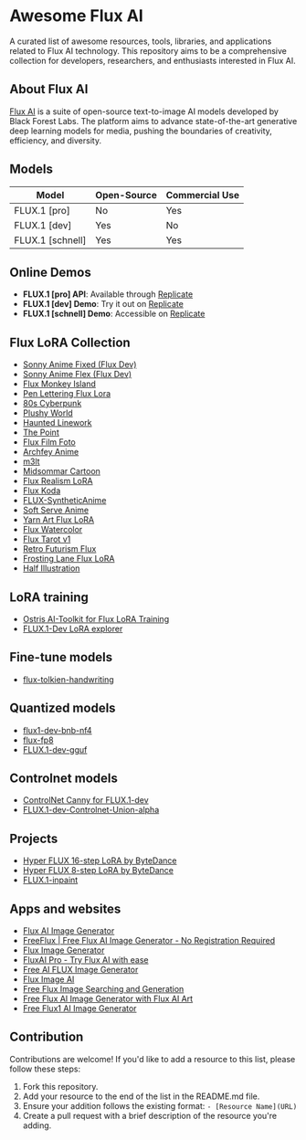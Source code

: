 # Awesome Flux AI
A curated list of awesome resources, tools, libraries, and applications related to Flux AI technology. This repository aims to be a comprehensive collection for developers, researchers, and enthusiasts interested in Flux AI.

## About Flux AI

[Flux AI](https://github.com/black-forest-labs/flux) is a suite of open-source text-to-image AI models developed by Black Forest Labs. The platform aims to advance state-of-the-art generative deep learning models for media, pushing the boundaries of creativity, efficiency, and diversity.

## Models

| Model            | Open-Source | Commercial Use |
|------------------|-------------|----------------|
| FLUX.1 [pro]     | No          | Yes            |
| FLUX.1 [dev]     | Yes         | No             |
| FLUX.1 [schnell] | Yes         | Yes            |

## Online Demos

- **FLUX.1 [pro] API**: Available through [Replicate](https://replicate.com/black-forest-labs/flux-pro)
- **FLUX.1 [dev] Demo**: Try it out on [Replicate](https://replicate.com/black-forest-labs/flux-dev)
- **FLUX.1 [schnell] Demo**: Accessible on [Replicate](https://replicate.com/black-forest-labs/flux-schnell)

## Flux LoRA Collection

- [Sonny Anime Fixed (Flux Dev)](https://huggingface.co/alvdansen/sonny-anime-fixed)
- [Sonny Anime Flex (Flux Dev)](https://huggingface.co/alvdansen/sonny-anime-flex)
- [Flux Monkey Island](https://replicate.com/andreasjansson/flux-monkey-island)
- [Pen Lettering Flux Lora](https://replicate.com/agusdor/pen_lettering_flux_lora)
- [80s Cyberpunk](https://replicate.com/fofr/flux-80s-cyberpunk)
- [Plushy World](https://huggingface.co/alvdansen/plushy-world-flux)
- [Haunted Linework](https://huggingface.co/alvdansen/haunted_linework_flux)
- [The Point](https://huggingface.co/alvdansen/the-point-flux)
- [Flux Film Foto](https://huggingface.co/alvdansen/flux_film_foto)
- [Archfey Anime](https://huggingface.co/alvdansen/archfey_anime)
- [m3lt](https://huggingface.co/alvdansen/m3lt)
- [Midsommar Cartoon](https://huggingface.co/alvdansen/midsommarcartoon)
- [Flux Realism LoRA](https://replicate.com/xlabs-ai/flux-dev-realism)
- [Flux Koda](https://huggingface.co/alvdansen/flux-koda)
- [FLUX-SyntheticAnime](https://huggingface.co/dataautogpt3/FLUX-SyntheticAnime)
- [Soft Serve Anime](https://huggingface.co/alvdansen/softserve_anime)
- [Yarn Art Flux LoRA](https://huggingface.co/linoyts/yarn_art_Flux_LoRA)
- [Flux Watercolor](https://replicate.com/lucataco/flux-watercolor)
- [Flux Tarot v1](https://huggingface.co/multimodalart/flux-tarot-v1)
- [Retro Futurism Flux](https://huggingface.co/martintomov/retrofuturism-flux)
- [Frosting Lane Flux LoRA](https://huggingface.co/alvdansen/frosting_lane_flux)
- [Half Illustration](https://huggingface.co/davisbro/half_illustration)

## LoRA training

- [Ostris AI-Toolkit for Flux LoRA Training](https://replicate.com/lucataco/ai-toolkit/train)
- [FLUX.1-Dev LoRA explorer](https://replicate.com/lucataco/flux-dev-lora)


## Fine-tune models

- [flux-tolkien-handwriting](https://replicate.com/fofr/flux-tolkien-handwriting)

## Quantized models

- [flux1-dev-bnb-nf4](https://huggingface.co/lllyasviel/flux1-dev-bnb-nf4)
- [flux-fp8](https://huggingface.co/Kijai/flux-fp8)
- [FLUX.1-dev-gguf](https://huggingface.co/city96/FLUX.1-dev-gguf)

## Controlnet models

- [ControlNet Canny for FLUX.1-dev](https://replicate.com/xlabs-ai/flux-controlnet)
- [FLUX.1-dev-Controlnet-Union-alpha](https://huggingface.co/InstantX/FLUX.1-dev-Controlnet-Union-alpha)

## Projects

- [Hyper FLUX 16-step LoRA by ByteDance](https://replicate.com/lucataco/hyper-flux-16step)
- [Hyper FLUX 8-step LoRA by ByteDance](https://replicate.com/lucataco/hyper-flux-8step)
- [FLUX.1-inpaint](https://huggingface.co/spaces/SkalskiP/FLUX.1-inpaint)

## Apps and websites

- [Flux AI Image Generator](https://fluxaiimagegenerator.com)
- [FreeFlux | Free Flux AI Image Generator - No Registration Required](https://freeflux.xyz/)
- [Flux Image Generator](https://fluximagegenerator.net)
- [FluxAI Pro - Try Flux AI with ease](https://fluxai.pro)
- [Free AI FLUX Image Generator](https://aiflux.cc/)
- [Flux Image AI](https://www.fluximageai.com)
- [Free Flux Image Searching and Generation](https://flux-image.com/)
- [Free Flux AI Image Generator with Flux AI Art](https://fluxaiart.com/)
- [Free Flux1 AI Image Generator](https://flux1.art/)

## Contribution

Contributions are welcome! If you'd like to add a resource to this list, please follow these steps:

1. Fork this repository.
2. Add your resource to the end of the list in the README.md file.
3. Ensure your addition follows the existing format: `- [Resource Name](URL)`
4. Create a pull request with a brief description of the resource you're adding.
